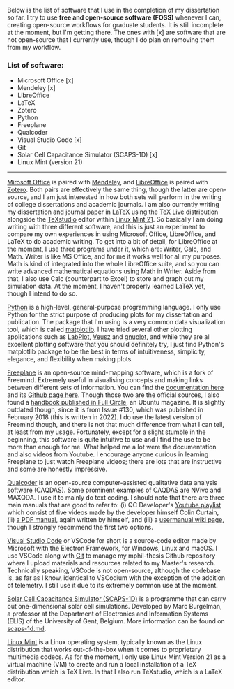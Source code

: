 Below is the list of software that I use in the completion of my dissertation so far. I try to use **free and open-source software (FOSS)** whenever I can, creating open-source workflows for graduate students. It is still incomplete at the moment, but I'm getting there. The ones with [x] are software that are not open-source that I currently use, though I do plan on removing them from my workflow.

### List of software:

- Microsoft Office [x]
- Mendeley [x]
- LibreOffice
- LaTeX
- Zotero
- Python
- Freeplane
- Qualcoder
- Visual Studio Code [x]
- Git
- Solar Cell Capacitance Simulator (SCAPS-1D) [x]
- Linux Mint (version 21)

___

[Mirosoft Office](https://www.office.com) is paired with [Mendeley](https://www.mendeley.com), and [LibreOffice](https://www.libreoffice.org) is paired with [Zotero](https://www.zotero.org). Both pairs are effectively the same thing, though the latter are open-source, and I am just interested in how both sets will perform in the writing of college dissertations and academic journals. I am also currently writing my dissertation and journal paper in [LaTeX](https://www.latex-project.org) using the [TeX Live](https://www.tug.org/texlive) distribution alongside the [TeXstudio](https://www.texstudio.org) editor within [Linux Mint 21](https://linuxmint.com). So basically I am doing writing with three different software, and this is just an experiment to compare my own experiences in using Microsoft Office, LibreOffice, and LaTeX to do academic writing. To get into a bit of detail, for LibreOffice at the moment, I use three programs under it, which are: Writer, Calc, and Math. Writer is like MS Office, and for me it works well for all my purposes. Math is kind of integrated into the whole LibreOffice suite, and so you can write advanced mathematical equations using Math in Writer. Aside from that, I also use Calc (counterpart to Excel) to store and graph out my simulation data. At the moment, I haven't properly learned LaTeX yet, though I intend to do so.

[Python](https://www.python.org/) is a high-level, general-purpose programming language. I only use Python for the strict purpose of producing plots for my dissertation and publication. The package that I'm using is a very common data visualization tool, which is called [matplotlib](https://matplotlib.org/). I have tried several other plotting applications such as [LabPlot](https://labplot.kde.org/), [Veusz](https://veusz.github.io/) and [gnuplot](http://www.gnuplot.info/), and while they are all excellent plotting software that you should definitely try, I just find Python's matplotlib package to be the best in terms of intuitiveness, simplicity, elegance, and flexibility when making plots.

[Freeplane](https://www.freeplane.org/) is an open-source mind-mapping software, which is a fork of Freemind. Extremely useful in visualising concepts and making links between different sets of information. You can find the [documentation here](https://docs.freeplane.org/home.html) and its [Github page here](https://github.com/freeplane/freeplane). Though those two are the official sources, I also found a [handbook published in Full Circle](https://sourceforge.net/p/freeplane/discussion/758437/thread/a85730a016/edb3/attachment/freeplane-handbook-fullcircle-parts-1-14.pdf), an Ubuntu magazine. It is slightly outdated though, since it is from Issue #130, which was published in February 2018 (this is written in 2022). I do use the latest version of Freemind though, and there is not that much difference from what I can tell, at least from my usage. Fortunately, except for a slight stumble in the beginning, this software is quite intuitive to use and I find the use to be more than enough for me. What helped me a lot were the documentation and also videos from Youtube. I encourage anyone curious in learning Freeplane to just watch Freeplane videos; there are lots that are instructive and some are honestly impressive.

[Qualcoder](https://github.com/ccbogel/QualCoder) is an open-source computer-assisted qualitative data analysis software (CAQDAS). Some prominent examples of CAQDAS are NVivo and MAXQDA. I use it to mainly do text coding. I should note that there are three main manuals that are good to refer to: (i) QC Developer's [Youtube playlist](https://www.youtube.com/playlist?list=PLZDDwwRqb5qfihmhYPnR9GlM0XHMOpZXk) which consist of five videos made by the developer himself Colin Curtain, (ii) [a PDF manual](https://chainjee.com/wp-content/uploads/2022/02/QualCoder_Manual.pdf), again written by himself, and (iii) a [usermanual.wiki page](https://usermanual.wiki/Document/QualCoderManual.312929938/help), though I strongly recommend the first two options.

[Visual Studio Code](https://code.visualstudio.com/) or VSCode for short is a source-code editor made by Microsoft with the Electron Framework, for Windows, Linux and macOS. I use VSCode along with [Git](https://git-scm.com/) to manage my mphil-thesis Github repository where I upload materials and resources related to my Master's research. Technically speaking, VSCode is not open-source, although the codebase is, as far as I know, identical to VSCodium with the exception of the addition of telemetry. I still use it due to its extremely common use at the moment.

[Solar Cell Capacitance Simulator (SCAPS-1D)](https://scaps.elis.ugent.be) is a programme that can carry out one-dimensional solar cell simulations. Developed by Marc Burgelman, a professor at the Department of Electronics and Information Systems (ELIS) of the University of Gent, Belgium. More information can be found on [scaps-1d.md](https://github.com/mafbar-student/mphil-thesis/blob/main/scaps-1d.md).

[Linux Mint](https://linuxmint.com) is a Linux operating system, typically known as the Linux distribution that works out-of-the-box when it comes to proprietary multimedia codecs. As for the moment, I only use Linux Mint Version 21 as a virtual machine (VM) to create and run a local installation of a TeX distribution which is TeX Live. In that I also run TeXstudio, which is a LaTeX editor.
